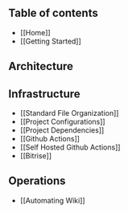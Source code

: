 ## Table of contents

- [[Home]]
- [[Getting Started]]

## Architecture

## Infrastructure

- [[Standard File Organization]]
- [[Project Configurations]]
- [[Project Dependencies]]
- [[Github Actions]]
- [[Self Hosted Github Actions]]
- [[Bitrise]]

## Operations

- [[Automating Wiki]]
